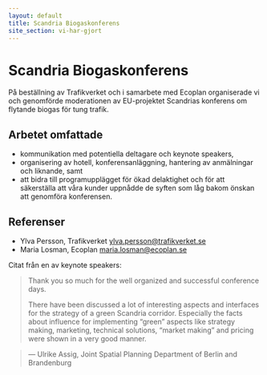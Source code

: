 ```yaml
---
layout: default
title: Scandria Biogaskonferens
site_section: vi-har-gjort
---
```


# Scandria Biogaskonferens

På beställning av Trafikverket och i samarbete med Ecoplan organiserade vi och genomförde moderationen av EU-projektet Scandrias konferens om flytande biogas för tung trafik. 

## Arbetet omfattade

* kommunikation med potentiella deltagare och keynote speakers, 
* organisering av hotell, konferensanläggning, hantering av anmälningar och liknande, samt 
* att bidra till programupplägget för ökad delaktighet och för att säkerställa att våra kunder uppnådde de syften som låg bakom önskan att genomföra konferensen. 

## Referenser

* Ylva Persson, Trafikverket <ylva.persson@trafikverket.se>	
* Maria Losman, Ecoplan <maria.losman@ecoplan.se>	 

Citat från en av keynote speakers:
>Thank you so much for the well organized and successful conference days.
> 
>There have been discussed a lot of interesting aspects and interfaces for the strategy of a green Scandria corridor. Especially the facts about influence for implementing “green” aspects like strategy making, marketing, technical solutions, “market making” and pricing were shown in a very good manner.

>— Ulrike Assig, Joint Spatial Planning Department of Berlin and Brandenburg